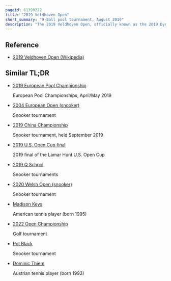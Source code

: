 ```yaml
---
pageid: 61399222
title: "2019 Veldhoven Open"
short_summary: "9-Ball pool tournament, August 2019"
description: "The 2019 Veldhoven Open, officially known as the 2019 Dynamic Billard Veldhoven Open, was a professional nine-ball Pool Tournament and the fourth Euro Tour Event of 2019. This Event was held at the nh Koningshof Veldhoven Netherlands. The Men's Event was held from 1 to 3 August, and the Women's Event was held from 2 to 4 August. The Event followed the Austria open and preceded the Klagenfurt open."
---
```


## Reference

- [2019 Veldhoven Open (Wikipedia)](https://en.wikipedia.org/?curid=61399222)

## Similar TL;DR

- [2019 European Pool Championship](/tldr/en/2019-european-pool-championship)

  European Pool Championships, April/May 2019

- [2004 European Open (snooker)](/tldr/en/2004-european-open-snooker)

  Snooker tournament

- [2019 China Championship](/tldr/en/2019-china-championship)

  Snooker tournament, held September 2019

- [2019 U.S. Open Cup final](/tldr/en/2019-us-open-cup-final)

  2019 final of the Lamar Hunt U.S. Open Cup

- [2019 Q School](/tldr/en/2019-q-school)

  Snooker tournaments

- [2020 Welsh Open (snooker)](/tldr/en/2020-welsh-open-snooker)

  Snooker tournament

- [Madison Keys](/tldr/en/madison-keys)

  American tennis player (born 1995)

- [2022 Open Championship](/tldr/en/2022-open-championship)

  Golf tournament

- [Pot Black](/tldr/en/pot-black)

  Snooker tournament

- [Dominic Thiem](/tldr/en/dominic-thiem)

  Austrian tennis player (born 1993)
